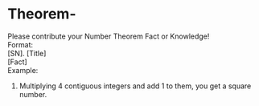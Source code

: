 # Theorem-
Please contribute your Number Theorem Fact or Knowledge!<br>
Format: <br>
[SN]. [Title] <br>
[Fact] <br>
Example: <br>
1. Multiplying 4 contiguous integers and add 1 to them, you get a square number.
